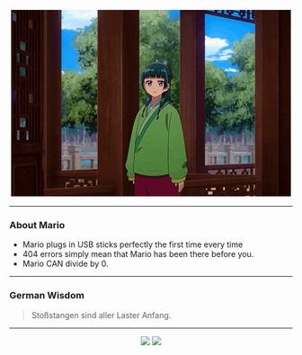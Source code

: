 <p align="center">
  <img src="assets/maomao.gif" />
</p>

---

### About Mario
- Mario plugs in USB sticks perfectly the first time every time
- 404 errors simply mean that Mario has been there before you.
- Mario CAN divide by 0.

---

### German Wisdom
> Stoßstangen sind aller Laster Anfang.

---

<p align="center">
  <a>
    <img height="180em" src="https://github-readme-stats-eight-theta.vercel.app/api?username=Torfkopp&show_icons=true&theme=dark&include_all_commits=true&count_private=true"/>
  </a>
  <a href="https://github.com/Torfkopp?tab=repositories">
    <img height="180em" src="https://github-readme-stats-eight-theta.vercel.app/api/top-langs/?username=torfkopp&layout=compact&theme=dark&langs_count=8&hide=java"/>
  </a>
</p>
